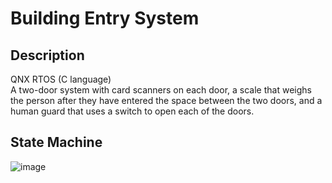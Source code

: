 # Building Entry System

## Description
QNX RTOS (C language)\
A two-door system with card scanners on each door, a scale that weighs the person after they have entered the space between the two doors, and a human guard that uses a switch to open each of the doors.

## State Machine
![image](https://github.com/Maya-Moji/BuildingEntrySystem/assets/106558260/b63423e7-d6bb-4920-914e-f8ed912b0ce5)
